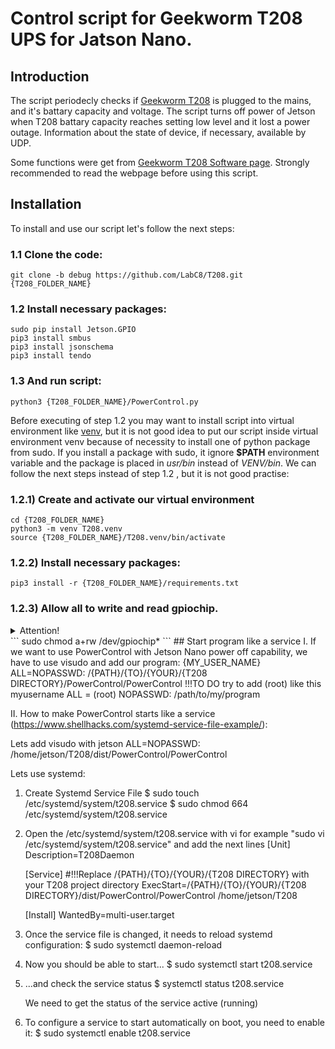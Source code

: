 # Control script for Geekworm T208 UPS for Jatson Nano.

## Introduction
The script periodecly checks if [Geekworm T208](https://wiki.geekworm.com/T208) is plugged to the mains, and it's battary capacity and voltage.
The script turns off power of Jetson when T208 battary capacity reaches setting low level and it lost a power outage.
Information about the state of device, if necessary, available by UDP.

Some functions were get from [Geekworm T208 Software page](https://wiki.geekworm.com/T208-Software). Strongly recommended to read the webpage before using this script.

## Installation
To install and use our script let's follow the next steps:
### 1.1 Clone the code:
```
git clone -b debug https://github.com/LabC8/T208.git {T208_FOLDER_NAME}
```
### 1.2 Install necessary packages:
```
sudo pip install Jetson.GPIO
pip3 install smbus
pip3 install jsonschema
pip3 install tendo
```
### 1.3 And run script:
```
python3 {T208_FOLDER_NAME}/PowerControl.py
```

Before executing of step 1.2 you may want to install script into virtual environment like [venv](https://docs.python.org/3/library/venv.html), but it is not good idea to put our script inside virtual environment venv because of necessity to install one of python package from sudo. If you install a package with sudo, it ignore **$PATH** environment variable and the package is placed in *usr/bin* instead of *VENV/bin*.
We can follow the next steps instead of step 1.2 , but it is not good practise:

### 1.2.1) Create and activate our virtual environment
```
cd {T208_FOLDER_NAME}
python3 -m venv T208.venv
source {T208_FOLDER_NAME}/T208.venv/bin/activate
```
### 1.2.2) Install necessary packages:
```
pip3 install -r {T208_FOLDER_NAME}/requirements.txt
```
### 1.2.3) Allow all to write and read gpiochip. 
<details>
<summary>Attention!</summary> 
This command will cause the following message to show *"{T208_FOLDER_NAME}/T208.venv/lib/python3.6/site-packages/Jetson/GPIO/gpio_event.py:182: RuntimeWarning: Event not found".*
Script shows it at execution of instruction `"GPIO.cleanup()"` before finish as in case venv is active, so in case venv was disactivated. Maybe there is a better solution, but I didn't look for it.
</details>
```	
sudo chmod a+rw /dev/gpiochip*
```
## Start program like a service
I.
If we want to use PowerControl with Jetson Nano power off capability, we have to use visudo and add our program:
{MY_USER_NAME} ALL=NOPASSWD: /{PATH}/{TO}/{YOUR}/{T208 DIRECTORY}/PowerControl/PowerControl
!!!TO DO try to add (root) like this myusername ALL = (root) NOPASSWD: /path/to/my/program

II.
How to make PowerControl starts like a service (https://www.shellhacks.com/systemd-service-file-example/):

Lets add visudo with
jetson ALL=NOPASSWD: /home/jetson/T208/dist/PowerControl/PowerControl

Lets use systemd:
1. Create Systemd Service File
    $ sudo touch /etc/systemd/system/t208.service
    $ sudo chmod 664 /etc/systemd/system/t208.service

2. Open the /etc/systemd/system/t208.service with vi for example "sudo vi /etc/systemd/system/t208.service" and add the next lines
    [Unit]
    Description=T208Daemon

    [Service]
    #!!!Replace /{PATH}/{TO}/{YOUR}/{T208 DIRECTORY} with your T208 project directory
    ExecStart=/{PATH}/{TO}/{YOUR}/{T208 DIRECTORY}/dist/PowerControl/PowerControl /home/jetson/T208

    [Install]
    WantedBy=multi-user.target

3. Once the service file is changed, it needs to reload systemd configuration:
    $ sudo systemctl daemon-reload

4. Now you should be able to start...
    $ sudo systemctl start t208.service

5. ...and check the service status
    $ systemctl status t208.service

    We need to get the status of the service active (running)

6. To configure a service to start automatically on boot, you need to enable it:
    $ sudo systemctl enable t208.service
